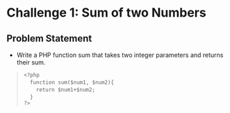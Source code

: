 # Challenge 1: Sum of two Numbers
## Problem Statement
- Write a PHP function sum that takes two integer parameters and returns their sum.

> `<?php`<br/>
> &emsp;`function sum($num1, $num2){`<br/>
> &emsp;&emsp;`return $num1+$num2;`<br/>
> &emsp;`}`<br/>
> `?>`<br/>